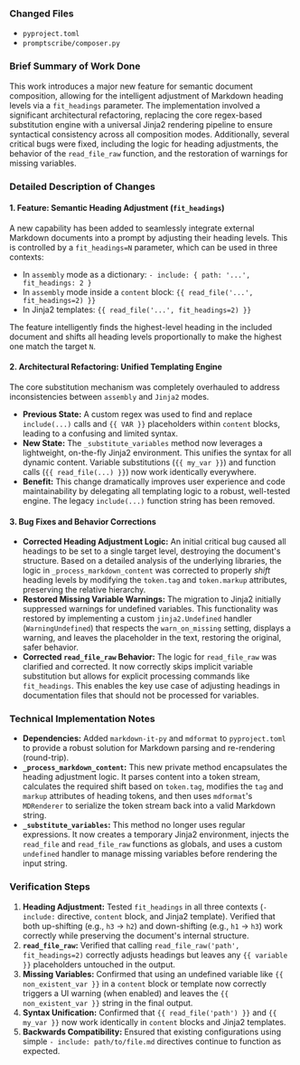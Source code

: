 ### Changed Files

- `pyproject.toml`
- `promptscribe/composer.py`

### Brief Summary of Work Done

This work introduces a major new feature for semantic document composition, allowing for the intelligent adjustment of Markdown heading levels via a `fit_headings` parameter. The implementation involved a significant architectural refactoring, replacing the core regex-based substitution engine with a universal Jinja2 rendering pipeline to ensure syntactical consistency across all composition modes. Additionally, several critical bugs were fixed, including the logic for heading adjustments, the behavior of the `read_file_raw` function, and the restoration of warnings for missing variables.

### Detailed Description of Changes

#### 1. Feature: Semantic Heading Adjustment (`fit_headings`)

A new capability has been added to seamlessly integrate external Markdown documents into a prompt by adjusting their heading levels. This is controlled by a `fit_headings=N` parameter, which can be used in three contexts:
- In `assembly` mode as a dictionary: `- include: { path: '...', fit_headings: 2 }`
- In `assembly` mode inside a `content` block: `{{ read_file('...', fit_headings=2) }}`
- In Jinja2 templates: `{{ read_file('...', fit_headings=2) }}`

The feature intelligently finds the highest-level heading in the included document and shifts all heading levels proportionally to make the highest one match the target `N`.

#### 2. Architectural Refactoring: Unified Templating Engine

The core substitution mechanism was completely overhauled to address inconsistencies between `assembly` and `Jinja2` modes.
- **Previous State:** A custom regex was used to find and replace `include(...)` calls and `{{ VAR }}` placeholders within `content` blocks, leading to a confusing and limited syntax.
- **New State:** The `_substitute_variables` method now leverages a lightweight, on-the-fly Jinja2 environment. This unifies the syntax for all dynamic content. Variable substitutions (`{{ my_var }}`) and function calls (`{{ read_file(...) }}`) now work identically everywhere.
- **Benefit:** This change dramatically improves user experience and code maintainability by delegating all templating logic to a robust, well-tested engine. The legacy `include(...)` function string has been removed.

#### 3. Bug Fixes and Behavior Corrections

- **Corrected Heading Adjustment Logic:** An initial critical bug caused all headings to be set to a single target level, destroying the document's structure. Based on a detailed analysis of the underlying libraries, the logic in `_process_markdown_content` was corrected to properly *shift* heading levels by modifying the `token.tag` and `token.markup` attributes, preserving the relative hierarchy.
- **Restored Missing Variable Warnings:** The migration to Jinja2 initially suppressed warnings for undefined variables. This functionality was restored by implementing a custom `jinja2.Undefined` handler (`WarningUndefined`) that respects the `warn_on_missing` setting, displays a warning, and leaves the placeholder in the text, restoring the original, safer behavior.
- **Corrected `read_file_raw` Behavior:** The logic for `read_file_raw` was clarified and corrected. It now correctly skips implicit variable substitution but allows for explicit processing commands like `fit_headings`. This enables the key use case of adjusting headings in documentation files that should not be processed for variables.

### Technical Implementation Notes

- **Dependencies:** Added `markdown-it-py` and `mdformat` to `pyproject.toml` to provide a robust solution for Markdown parsing and re-rendering (round-trip).
- **`_process_markdown_content`:** This new private method encapsulates the heading adjustment logic. It parses content into a token stream, calculates the required shift based on `token.tag`, modifies the `tag` and `markup` attributes of heading tokens, and then uses `mdformat`'s `MDRenderer` to serialize the token stream back into a valid Markdown string.
- **`_substitute_variables`:** This method no longer uses regular expressions. It now creates a temporary Jinja2 environment, injects the `read_file` and `read_file_raw` functions as globals, and uses a custom `undefined` handler to manage missing variables before rendering the input string.

### Verification Steps

1.  **Heading Adjustment:** Tested `fit_headings` in all three contexts (`- include:` directive, `content` block, and Jinja2 template). Verified that both up-shifting (e.g., `h3` -> `h2`) and down-shifting (e.g., `h1` -> `h3`) work correctly while preserving the document's internal structure.
2.  **`read_file_raw`:** Verified that calling `read_file_raw('path', fit_headings=2)` correctly adjusts headings but leaves any `{{ variable }}` placeholders untouched in the output.
3.  **Missing Variables:** Confirmed that using an undefined variable like `{{ non_existent_var }}` in a `content` block or template now correctly triggers a UI warning (when enabled) and leaves the `{{ non_existent_var }}` string in the final output.
4.  **Syntax Unification:** Confirmed that `{{ read_file('path') }}` and `{{ my_var }}` now work identically in `content` blocks and Jinja2 templates.
5.  **Backwards Compatibility:** Ensured that existing configurations using simple `- include: path/to/file.md` directives continue to function as expected.